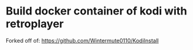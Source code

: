 # Build docker container of kodi with retroplayer

Forked off of: https://github.com/Wintermute0110/KodiInstall
